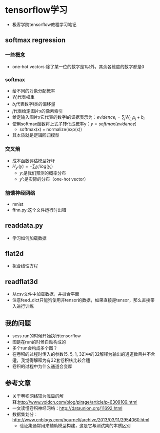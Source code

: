 # tensorflow学习
- 极客学院tensorflow教程学习笔记

## softmax regression
### 一些概念
- one-hot vectors:除了某一位的数字是1以外，其余各维度的数字都是0

### softmax
- 给不同的对象分配概率
- $W_i$代表权重
- $b_i$代表数字i类的偏移量
- $j$代表给定图片x的像素索引
- 给定输入图片x它代表的数字i的证据表示为：$evidence_i = \sum_j W_{i,j}x_j + b_i$
- 使用softmax函数将上式子转化成概率y：$y = softmax(evidence)$
    + softmax(x) = normalize(exp(x))
- 其本质就是逻辑回归模型

### 交叉熵
- 成本函数评估模型好坏
- $H_{y'} (y) = - \sum_i y_i' log(y_i)$
    + $y$:是我们预测的概率分布
    + $y'$:是实际的分布（one-hot vector）
    
### 前馈神经网络
- mnist
- ffnn.py:这个文件运行时出错
   
## readdata.py
- 学习如何加载数据

## flat2d
- 拟合线性方程

## readflat3d
- 从csv文件中加载数据，并拟合平面
- 注意feed_dict只能狗使用非tensor的数据，如果直接是tensor，那么直接带入进行训练

## 我的问题
- sess.run的时候开始执行tensorflow
- 图是在run的时候自动构成的
- 多个run会构成多个图？
- 在卷积的过程时传入的参数[5, 5, 1, 32]中的32解释为输出的通道数目并不合适，我觉得解释为有32套卷积核比较合适
- 卷积的过程中为什么通道会变厚

## 参考文章
- 关于卷积网络较为浅显的解释:http://www.voidcn.com/blog/pirage/article/p-6309109.html
- 一文读懂卷积神经网络：http://dataunion.org/11692.html
- 数据集划分：http://www.cnblogs.com/bourneli/archive/2013/03/11/2954060.html
    + 验证集通常用来辅助模型构建，这是它与测试集的本质区别